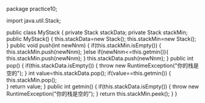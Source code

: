 package practice10;

import java.util.Stack;

public class MyStack {
    private Stack<Integer> stackData;
    private Stack<Integer> stackMin;
    public MyStack() {
    	this.stackData=new Stack<Integer>();
    	this.stackMin=new Stack<Integer>();
    }
    public void push(int newNnm) {
    	if(this.stackMin.isEmpty()) {
    		this.stackMin.push(newNnm);
    	}else if(newNnm<=this.getmin()){
    		this.stackMin.push(newNnm);
    	}
    	this.stackData.push(newNnm);
    }
    public int pop() {
    	if(this.stackData.isEmpty()) {
    		throw new RuntimeException("你的栈是空的");
    	} 
    		int value=this.stackData.pop();
    		if(value==this.getmin()) {
    			this.stackMin.pop(); 				
    	}
    	return value;
    }
    public int getmin() {
    	if(this.stackData.isEmpty()) {
    		throw new RuntimeException("你的栈是空的");
    	}
    	return this.stackMin.peek();
    }
}

